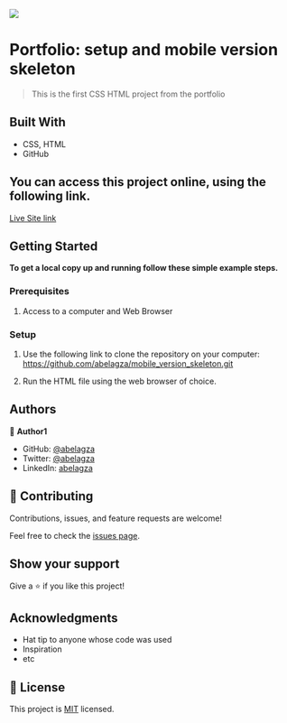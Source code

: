 ![](https://img.shields.io/badge/Microverse-blueviolet)

# Portfolio: setup and mobile version skeleton

> This is the first CSS HTML project from the portfolio

## Built With

- CSS, HTML
- GitHub

## You can access this project online, using the following link.

[Live Site link](https://abelagza.github.io/mobile_version_skeleton/)


## Getting Started

**To get a local copy up and running follow these simple example steps.**

### Prerequisites
  1. Access to a computer and Web Browser

### Setup
  1. Use the following link to clone the repository on your computer: https://github.com/abelagza/mobile_version_skeleton.git

  2. Run the HTML file using the web browser of choice.

## Authors

👤 **Author1**

- GitHub: [@abelagza](https://github.com/abelagza)
- Twitter: [@abelagza](https://twitter.com/abelagza)
- LinkedIn: [abelagza](https://linkedin.com/in/abelagza)


## 🤝 Contributing

Contributions, issues, and feature requests are welcome!

Feel free to check the [issues page](../../issues/).

## Show your support

Give a ⭐️ if you like this project!

## Acknowledgments

- Hat tip to anyone whose code was used
- Inspiration
- etc

## 📝 License

This project is [MIT](./MIT.md) licensed.
